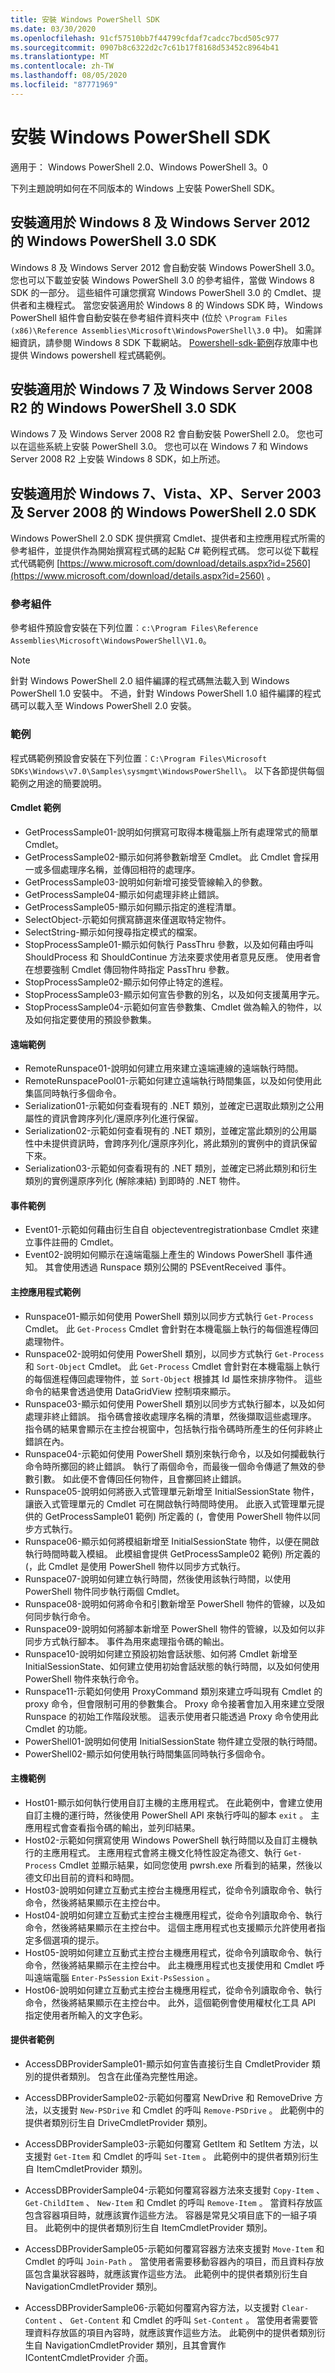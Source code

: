 ```yaml
---
title: 安裝 Windows PowerShell SDK
ms.date: 03/30/2020
ms.openlocfilehash: 91cf57510bb7f44799cfdaf7cadcc7bcd505c977
ms.sourcegitcommit: 0907b8c6322d2c7c61b17f8168d53452c8964b41
ms.translationtype: MT
ms.contentlocale: zh-TW
ms.lasthandoff: 08/05/2020
ms.locfileid: "87771969"
---
```

# <a name="installing-the-windows-powershell-sdk"></a>安裝 Windows PowerShell SDK

適用于： Windows PowerShell 2.0、Windows PowerShell 3。0

下列主題說明如何在不同版本的 Windows 上安裝 PowerShell SDK。

## <a name="installing-windows-powershell-30-sdk-for-windows-8-and-windows-server-2012"></a>安裝適用於 Windows 8 及 Windows Server 2012 的 Windows PowerShell 3.0 SDK

Windows 8 及 Windows Server 2012 會自動安裝 Windows PowerShell 3.0。 您也可以下載並安裝 Windows PowerShell 3.0 的參考組件，當做 Windows 8 SDK 的一部分。 這些組件可讓您撰寫 Windows PowerShell 3.0 的 Cmdlet、提供者和主機程式。 當您安裝適用於 Windows 8 的 Windows SDK 時，Windows PowerShell 組件會自動安裝在參考組件資料夾中 (位於 `\Program Files
(x86)\Reference Assemblies\Microsoft\WindowsPowerShell\3.0` 中)。 如需詳細資訊，請參閱 Windows 8 SDK 下載網站。 [Powershell-sdk-範例](https://github.com/MicrosoftDocs/powershell-sdk-samples/tree/master/SDK-3.0)存放庫中也提供 Windows powershell 程式碼範例。

## <a name="installing-windows-powershell-30-sdk-for-windows-7-and-windows-server-2008-r2"></a>安裝適用於 Windows 7 及 Windows Server 2008 R2 的 Windows PowerShell 3.0 SDK

Windows 7 及 Windows Server 2008 R2 會自動安裝 PowerShell 2.0。 您也可以在這些系統上安裝 PowerShell 3.0。 您也可以在 Windows 7 和 Windows Server 2008 R2 上安裝 Windows 8 SDK，如上所述。

## <a name="installing-windows-powershell-20-sdk-for-windows-7-vista-xp-server-2003-and-server-2008"></a>安裝適用於 Windows 7、Vista、XP、Server 2003 及 Server 2008 的 Windows PowerShell 2.0 SDK

Windows PowerShell 2.0 SDK 提供撰寫 Cmdlet、提供者和主控應用程式所需的參考組件，並提供作為開始撰寫程式碼的起點 C# 範例程式碼。 您可以從下載程式代碼範例 [https://www.microsoft.com/download/details.aspx?id=2560](https://www.microsoft.com/download/details.aspx?id=2560) 。

### <a name="reference-assemblies"></a>參考組件

參考組件預設會安裝在下列位置︰`c:\Program Files\Reference
Assemblies\Microsoft\WindowsPowerShell\V1.0`。

> [!NOTE]
> 針對 Windows PowerShell 2.0 組件編譯的程式碼無法載入到 Windows PowerShell 1.0 安裝中。 不過，針對 Windows PowerShell 1.0 組件編譯的程式碼可以載入至 Windows PowerShell 2.0 安裝。

### <a name="samples"></a>範例

程式碼範例預設會安裝在下列位置︰`C:\Program Files\Microsoft
SDKs\Windows\v7.0\Samples\sysmgmt\WindowsPowerShell\`。 以下各節提供每個範例之用途的簡要說明。

#### <a name="cmdlet-samples"></a>Cmdlet 範例

- GetProcessSample01-說明如何撰寫可取得本機電腦上所有處理常式的簡單 Cmdlet。
- GetProcessSample02-顯示如何將參數新增至 Cmdlet。 此 Cmdlet 會採用一或多個處理序名稱，並傳回相符的處理序。
- GetProcessSample03-說明如何新增可接受管線輸入的參數。
- GetProcessSample04-顯示如何處理非終止錯誤。
- GetProcessSample05-顯示如何顯示指定的進程清單。
- SelectObject-示範如何撰寫篩選來僅選取特定物件。
- SelectString-顯示如何搜尋指定模式的檔案。
- StopProcessSample01-顯示如何執行 PassThru 參數，以及如何藉由呼叫 ShouldProcess 和 ShouldContinue 方法來要求使用者意見反應。 使用者會在想要強制 Cmdlet 傳回物件時指定 PassThru 參數。
- StopProcessSample02-顯示如何停止特定的進程。
- StopProcessSample03-顯示如何宣告參數的別名，以及如何支援萬用字元。
- StopProcessSample04-示範如何宣告參數集、Cmdlet 做為輸入的物件，以及如何指定要使用的預設參數集。

#### <a name="remoting-samples"></a>遠端範例

- RemoteRunspace01-說明如何建立用來建立遠端連線的遠端執行時間。
- RemoteRunspacePool01-示範如何建立遠端執行時間集區，以及如何使用此集區同時執行多個命令。
- Serialization01-示範如何查看現有的 .NET 類別，並確定已選取此類別之公用屬性的資訊會跨序列化/還原序列化進行保留。
- Serialization02-示範如何查看現有的 .NET 類別，並確定當此類別的公用屬性中未提供資訊時，會跨序列化/還原序列化，將此類別的實例中的資訊保留下來。
- Serialization03-示範如何查看現有的 .NET 類別，並確定已將此類別和衍生類別的實例還原序列化 (解除凍結) 到即時的 .NET 物件。

#### <a name="event-samples"></a>事件範例

- Event01-示範如何藉由衍生自自 objecteventregistrationbase Cmdlet 來建立事件註冊的 Cmdlet。
- Event02-說明如何顯示在遠端電腦上產生的 Windows PowerShell 事件通知。 其會使用透過 Runspace 類別公開的 PSEventReceived 事件。

#### <a name="hosting-application-samples"></a>主控應用程式範例

- Runspace01-顯示如何使用 PowerShell 類別以同步方式執行 `Get-Process` Cmdlet。
  此 `Get-Process` Cmdlet 會針對在本機電腦上執行的每個進程傳回處理物件。
- Runspace02-說明如何使用 PowerShell 類別，以同步方式執行 `Get-Process` 和 `Sort-Object` Cmdlet。 此 `Get-Process` Cmdlet 會針對在本機電腦上執行的每個進程傳回處理物件，並 `Sort-Object` 根據其 Id 屬性來排序物件。 這些命令的結果會透過使用 DataGridView 控制項來顯示。
- Runspace03-顯示如何使用 PowerShell 類別以同步方式執行腳本，以及如何處理非終止錯誤。 指令碼會接收處理序名稱的清單，然後擷取這些處理序。 指令碼的結果會顯示在主控台視窗中，包括執行指令碼時所產生的任何非終止錯誤在內。
- Runspace04-示範如何使用 PowerShell 類別來執行命令，以及如何攔截執行命令時所擲回的終止錯誤。 執行了兩個命令，而最後一個命令傳遞了無效的參數引數。 如此便不會傳回任何物件，且會擲回終止錯誤。
- Runspace05-說明如何將嵌入式管理單元新增至 InitialSessionState 物件，讓嵌入式管理單元的 Cmdlet 可在開啟執行時間時使用。 此嵌入式管理單元提供的 GetProcessSample01 範例) 所定義的 (，會使用 PowerShell 物件以同步方式執行。
- Runspace06-顯示如何將模組新增至 InitialSessionState 物件，以便在開啟執行時間時載入模組。 此模組會提供 GetProcessSample02 範例) 所定義的 (，此 Cmdlet 是使用 PowerShell 物件以同步方式執行。
- Runspace07-說明如何建立執行時間，然後使用該執行時間，以使用 PowerShell 物件同步執行兩個 Cmdlet。
- Runspace08-說明如何將命令和引數新增至 PowerShell 物件的管線，以及如何同步執行命令。
- Runspace09-說明如何將腳本新增至 PowerShell 物件的管線，以及如何以非同步方式執行腳本。 事件為用來處理指令碼的輸出。
- Runspace10-說明如何建立預設初始會話狀態、如何將 Cmdlet 新增至 InitialSessionState、如何建立使用初始會話狀態的執行時間，以及如何使用 PowerShell 物件來執行命令。
- Runspace11-示範如何使用 ProxyCommand 類別來建立呼叫現有 Cmdlet 的 proxy 命令，但會限制可用的參數集合。 Proxy 命令接著會加入用來建立受限 Runspace 的初始工作階段狀態。 這表示使用者只能透過 Proxy 命令使用此 Cmdlet 的功能。
- PowerShell01-說明如何使用 InitialSessionState 物件建立受限的執行時間。
- PowerShell02-顯示如何使用執行時間集區同時執行多個命令。

#### <a name="host-samples"></a>主機範例

- Host01-顯示如何執行使用自訂主機的主應用程式。 在此範例中，會建立使用自訂主機的運行時，然後使用 PowerShell API 來執行呼叫的腳本 `exit` 。 主應用程式會查看指令碼的輸出，並列印結果。
- Host02-示範如何撰寫使用 Windows PowerShell 執行時間以及自訂主機執行的主應用程式。 主應用程式會將主機文化特性設定為德文、執行 `Get-Process` Cmdlet 並顯示結果，如同您使用 pwrsh.exe 所看到的結果，然後以德文印出目前的資料和時間。
- Host03-說明如何建立互動式主控台主機應用程式，從命令列讀取命令、執行命令，然後將結果顯示在主控台中。
- Host04-說明如何建立互動式主控台主機應用程式，從命令列讀取命令、執行命令，然後將結果顯示在主控台中。 這個主應用程式也支援顯示允許使用者指定多個選項的提示。
- Host05-說明如何建立互動式主控台主機應用程式，從命令列讀取命令、執行命令，然後將結果顯示在主控台中。 此主機應用程式也支援使用和 Cmdlet 呼叫遠端電腦 `Enter-PsSession` `Exit-PsSession` 。
- Host06-說明如何建立互動式主控台主機應用程式，從命令列讀取命令、執行命令，然後將結果顯示在主控台中。 此外，這個範例會使用權杖化工具 API 指定使用者所輸入的文字色彩。

#### <a name="provider-samples"></a>提供者範例

- AccessDBProviderSample01-顯示如何宣告直接衍生自 CmdletProvider 類別的提供者類別。 包含在此僅為完整性用途。

- AccessDBProviderSample02-示範如何覆寫 NewDrive 和 RemoveDrive 方法，以支援對 `New-PSDrive` 和 Cmdlet 的呼叫 `Remove-PSDrive` 。 此範例中的提供者類別衍生自 DriveCmdletProvider 類別。

- AccessDBProviderSample03-示範如何覆寫 GetItem 和 SetItem 方法，以支援對 `Get-Item` 和 Cmdlet 的呼叫 `Set-Item` 。 此範例中的提供者類別衍生自 ItemCmdletProvider 類別。

- AccessDBProviderSample04-示範如何覆寫容器方法來支援對 `Copy-Item` 、 `Get-ChildItem` 、 `New-Item` 和 Cmdlet 的呼叫 `Remove-Item` 。 當資料存放區包含容器項目時，就應該實作這些方法。 容器是常見父項目底下的一組子項目。 此範例中的提供者類別衍生自 ItemCmdletProvider 類別。

- AccessDBProviderSample05-示範如何覆寫容器方法來支援對 `Move-Item` 和 Cmdlet 的呼叫 `Join-Path` 。 當使用者需要移動容器內的項目，而且資料存放區包含巢狀容器時，就應該實作這些方法。 此範例中的提供者類別衍生自 NavigationCmdletProvider 類別。

- AccessDBProviderSample06-示範如何覆寫內容方法，以支援對 `Clear-Content` 、 `Get-Content` 和 Cmdlet 的呼叫 `Set-Content` 。 當使用者需要管理資料存放區的項目內容時，就應該實作這些方法。 此範例中的提供者類別衍生自 NavigationCmdletProvider 類別，且其會實作 IContentCmdletProvider 介面。
